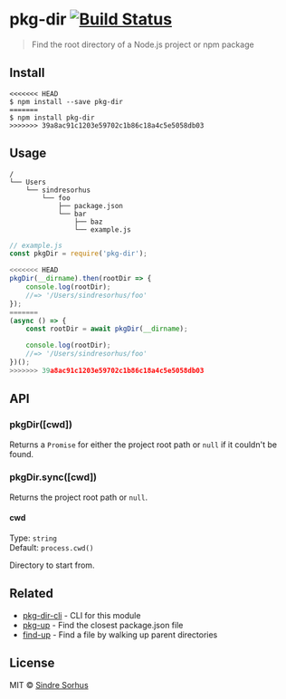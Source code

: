 # pkg-dir [![Build Status](https://travis-ci.org/sindresorhus/pkg-dir.svg?branch=master)](https://travis-ci.org/sindresorhus/pkg-dir)

> Find the root directory of a Node.js project or npm package


## Install

```
<<<<<<< HEAD
$ npm install --save pkg-dir
=======
$ npm install pkg-dir
>>>>>>> 39a8ac91c1203e59702c1b86c18a4c5e5058db03
```


## Usage

```
/
└── Users
    └── sindresorhus
        └── foo
            ├── package.json
            └── bar
                ├── baz
                └── example.js
```

```js
// example.js
const pkgDir = require('pkg-dir');

<<<<<<< HEAD
pkgDir(__dirname).then(rootDir => {
	console.log(rootDir);
	//=> '/Users/sindresorhus/foo'
});
=======
(async () => {
	const rootDir = await pkgDir(__dirname);

	console.log(rootDir);
	//=> '/Users/sindresorhus/foo'
})();
>>>>>>> 39a8ac91c1203e59702c1b86c18a4c5e5058db03
```


## API

### pkgDir([cwd])

Returns a `Promise` for either the project root path or `null` if it couldn't be found.

### pkgDir.sync([cwd])

Returns the project root path or `null`.

#### cwd

Type: `string`<br>
Default: `process.cwd()`

Directory to start from.


## Related

- [pkg-dir-cli](https://github.com/sindresorhus/pkg-dir-cli) - CLI for this module
- [pkg-up](https://github.com/sindresorhus/pkg-up) - Find the closest package.json file
- [find-up](https://github.com/sindresorhus/find-up) - Find a file by walking up parent directories


## License

MIT © [Sindre Sorhus](https://sindresorhus.com)
